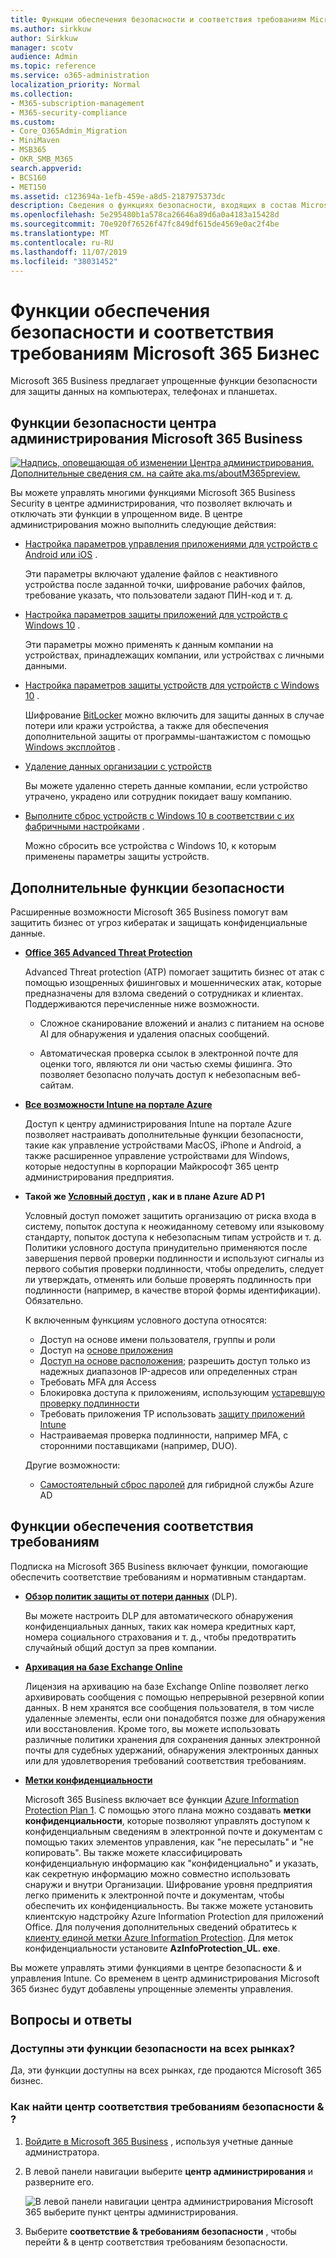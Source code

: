 ```yaml
---
title: Функции обеспечения безопасности и соответствия требованиям Microsoft 365 Бизнес
ms.author: sirkkuw
author: Sirkkuw
manager: scotv
audience: Admin
ms.topic: reference
ms.service: o365-administration
localization_priority: Normal
ms.collection:
- M365-subscription-management
- M365-security-compliance
ms.custom:
- Core_O365Admin_Migration
- MiniMaven
- MSB365
- OKR_SMB_M365
search.appverid:
- BCS160
- MET150
ms.assetid: c123694a-1efb-459e-a8d5-2187975373dc
description: Сведения о функциях безопасности, входящих в состав Microsoft 365 Business.
ms.openlocfilehash: 5e295480b1a578ca26646a89d6a0a4183a15428d
ms.sourcegitcommit: 70e920f76526f47fc849df615de4569e0ac2f4be
ms.translationtype: MT
ms.contentlocale: ru-RU
ms.lasthandoff: 11/07/2019
ms.locfileid: "38031452"
---
```

# <a name="microsoft-365-business-security-and-compliance-features"></a>Функции обеспечения безопасности и соответствия требованиям Microsoft 365 Бизнес

Microsoft 365 Business предлагает упрощенные функции безопасности для защиты данных на компьютерах, телефонах и планшетах.
    
## <a name="microsoft-365-business-admin-center-security-features"></a>Функции безопасности центра администрирования Microsoft 365 Business

[![Надпись, оповещающая об изменении Центра администрирования. Дополнительные сведения см. на сайте aka.ms/aboutM365preview.](media/m365admincenterchanging.png)](https://docs.microsoft.com/office365/admin/microsoft-365-admin-center-preview)

Вы можете управлять многими функциями Microsoft 365 Business Security в центре администрирования, что позволяет включать и отключать эти функции в упрощенном виде. В центре администрирования можно выполнить следующие действия:
  
  
- [Настройка параметров управления приложениями для устройств с Android или iOS](app-protection-settings-for-android-and-ios.md) . 
    
    Эти параметры включают удаление файлов с неактивного устройства после заданной точки, шифрование рабочих файлов, требование указать, что пользователи задают ПИН-код и т. д.
    
- [Настройка параметров защиты приложений для устройств с Windows 10](protection-settings-for-windows-10-devices.md) . 
    
    Эти параметры можно применять к данным компании на устройствах, принадлежащих компании, или устройствах с личными данными.
    
- [Настройка параметров защиты устройств для устройств с Windows 10](protection-settings-for-windows-10-pcs.md) . 
    
    Шифрование [BitLocker](https://go.microsoft.com/fwlink/p/?linkid=871405) можно включить для защиты данных в случае потери или кражи устройства, а также для обеспечения дополнительной защиты от программы-шантажистом с помощью [Windows эксплойтов](https://docs.microsoft.com/windows/security/threat-protection/microsoft-defender-atp/enable-exploit-protection) . 
    
- [Удаление данных организации с устройств](remove-company-data.md)
    
    Вы можете удаленно стереть данные компании, если устройство утрачено, украдено или сотрудник покидает вашу компанию.
    
- [Выполните сброс устройств с Windows 10 в соответствии с их фабричными настройками](reset-devices-to-factory-settings.md) . 
    
    Можно сбросить все устройства с Windows 10, к которым применены параметры защиты устройств.
    
## <a name="additional-security-features"></a>Дополнительные функции безопасности 

Расширенные возможности Microsoft 365 Business помогут вам защитить бизнес от угроз кибератак и защищать конфиденциальные данные.
  
- **[Office 365 Advanced Threat Protection](https://support.office.com/article/e100fe7c-f2a1-4b7d-9e08-622330b83653)**
    
    Advanced Threat protection (ATP) помогает защитить бизнес от атак с помощью изощренных фишинговых и мошеннических атак, которые предназначены для взлома сведений о сотрудниках и клиентах. Поддерживаются перечисленные ниже возможности. 
    
  - Сложное сканирование вложений и анализ с питанием на основе AI для обнаружения и удаления опасных сообщений.
    
  - Автоматическая проверка ссылок в электронной почте для оценки того, являются ли они частью схемы фишинга. Это позволяет безопасно получать доступ к небезопасным веб-сайтам.

- **[Все возможности Intune на портале Azure](https://go.microsoft.com/fwlink/p/?linkid=871403)**
    
    Доступ к центру администрирования Intune на портале Azure позволяет настраивать дополнительные функции безопасности, такие как управление устройствами MacOS, iPhone и Android, а также расширенное управление устройствами для Windows, которые недоступны в корпорации Майкрософт 365 центр администрирования предприятия.
- **Такой же [Условный доступ](https://docs.microsoft.com/azure/active-directory/conditional-access/overview) , как и в плане Azure AD P1**

    Условный доступ поможет защитить организацию от риска входа в систему, попыток доступа к неожиданному сетевому или языковому стандарту, попыток доступа к небезопасным типам устройств и т. д. Политики условного доступа принудительно применяются после завершения первой проверки подлинности и используют сигналы из первого события проверки подлинности, чтобы определить, следует ли утверждать, отменять или больше проверять подлинность при подлинности (например, в качестве второй формы идентификации). Обязательно.

    К включенным функциям условного доступа относятся:

    - Доступ на основе имени пользователя, группы и роли
    - Доступ на [основе приложения](https://docs.microsoft.com/azure/active-directory/conditional-access/app-based-conditional-access) 
    - [Доступ на основе расположения](https://docs.microsoft.com/azure/active-directory/authentication/howto-registration-mfa-sspr-combined#conditional-access-policies-for-combined-registration);  разрешить доступ только из надежных диапазонов IP-адресов или определенных стран 
    - Требовать MFA для Access
    - Блокировка доступа к приложениям, использующим [устаревшую проверку подлинности](https://docs.microsoft.com/azure/active-directory/conditional-access/block-legacy-authentication)
    - Требовать приложения TP использовать [защиту приложений Intune](https://docs.microsoft.com/azure/active-directory/conditional-access/app-protection-based-conditional-access)
    - Настраиваемая проверка подлинности, например MFA, с сторонними поставщиками (например, DUO).
   
    Другие возможности:
    - [Самостоятельный сброс паролей](https://docs.microsoft.com/azure/active-directory/authentication/concept-sspr-customization) для гибридной службы Azure AD
    
## <a name="compliance-features"></a>Функции обеспечения соответствия требованиям

Подписка на Microsoft 365 Business включает функции, помогающие обеспечить соответствие требованиям и нормативным стандартам.

- **[Обзор политик защиты от потери данных](https://support.office.com/article/1966b2a7-d1e2-4d92-ab61-42efbb137f5e)** (DLP). 
    
    Вы можете настроить DLP для автоматического обнаружения конфиденциальных данных, таких как номера кредитных карт, номера социального страхования и т. д., чтобы предотвратить случайный общий доступ за прев компании.
    
- **[Архивация на базе Exchange Online](https://products.office.com/exchange/microsoft-exchange-online-archiving-email)**
    
    Лицензия на архивацию на базе Exchange Online позволяет легко архивировать сообщения с помощью непрерывной резервной копии данных. В нем хранятся все сообщения пользователя, в том числе удаленные элементы, если они понадобятся позже для обнаружения или восстановления. Кроме того, вы можете использовать различные политики хранения для сохранения данных электронной почты для судебных удержаний, обнаружения электронных данных или для удовлетворения требований соответствия требованиям.
    
- **[Метки конфиденциальности](https://docs.microsoft.com/microsoft-365/compliance/sensitivity-labels)**

   Microsoft 365 Business включает все функции [Azure Information Protection Plan 1](https://go.microsoft.com/fwlink/p/?linkid=871407). С помощью этого плана можно создавать **метки конфиденциальности**, которые позволяют управлять доступом к конфиденциальным сведениям в электронной почте и документам с помощью таких элементов управления, как "не пересылать" и "не копировать". Вы также можете классифицировать конфиденциальную информацию как "конфиденциально" и указать, как секретную информацию можно совместно использовать снаружи и внутри Организации. Шифрование уровня предприятия легко применить к электронной почте и документам, чтобы обеспечить их конфиденциальность. Вы также можете установить клиентскую надстройку Azure Information Protection для приложений Office. Для получения дополнительных сведений обратитесь к [клиенту единой метки Azure Information Protection](https://docs.microsoft.com/azure/information-protection/rms-client/unifiedlabelingclient-version-release-history). Для меток конфиденциальности установите **AzInfoProtection_UL. exe**.

Вы можете управлять этими функциями в центре безопасности &amp; и управления Intune. Со временем в центр администрирования Microsoft 365 бизнес будут добавлены упрощенные элементы управления.
  
    
## <a name="faq"></a>Вопросы и ответы

 ### <a name="are-these-security-features-available-in-all-markets"></a>Доступны эти функции безопасности на всех рынках?
  
Да, эти функции доступны на всех рынках, где продаются Microsoft 365 бизнес.
  
### <a name="how-do-i-find-the-security-amp-compliance-center"></a>Как найти центр соответствия требованиям безопасности &amp; ?
  
1. [Войдите в Microsoft 365 Business](https://portal.microsoft.com/) , используя учетные данные администратора. 
    
2. В левой панели навигации выберите **центр администрирования** и разверните его. 
    
    ![В левой панели навигации центра администрирования Microsoft 365 выберите пункт центры администрирования.](media/fa4484f8-c637-45fd-a7bd-bdb3abfd6c03.png)
  
3. Выберите **соответствие &amp; требованиям безопасности** , чтобы перейти &amp; в центр соответствия требованиям безопасности.
